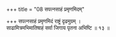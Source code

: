 +++
title = "08 सपत्नसाहं प्रमृणमिदम्"

+++
सपत्नसाहं प्रमृणमिदं राष्ट्रं दृढमुग्रम् ।  
साढामित्रमभिमातिषाहं सर्वा जिगाय पृतना अभिष्टि ॥ १३ ॥